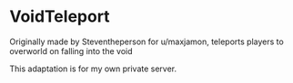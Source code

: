 # VoidTeleport

Originally made by Steventheperson for u/maxjamon, teleports players to overworld on falling into the void

This adaptation is for my own private server.
